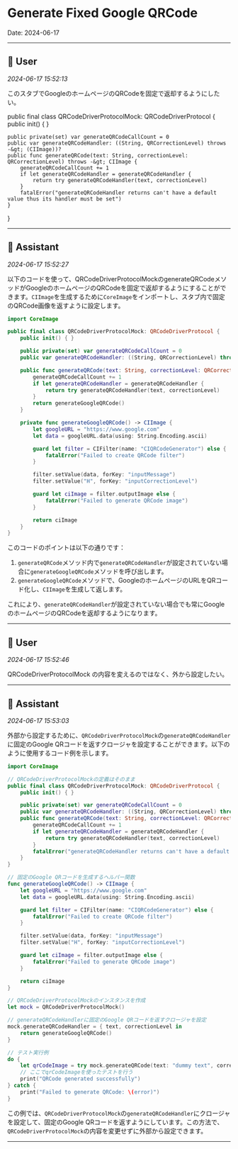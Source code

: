 # Generate Fixed Google QRCode

Date: 2024-06-17

---

## 👤 User
*2024-06-17 15:52:13*

このスタブでGoogleのホームページのQRCodeを固定で返却するようにしたい。

public final class QRCodeDriverProtocolMock: QRCodeDriverProtocol {
    public init() { }


    public private(set) var generateQRCodeCallCount = 0
    public var generateQRCodeHandler: ((String, QRCorrectionLevel) throws -&gt; (CIImage))?
    public func generateQRCode(text: String, correctionLevel: QRCorrectionLevel) throws -&gt; CIImage {
        generateQRCodeCallCount += 1
        if let generateQRCodeHandler = generateQRCodeHandler {
            return try generateQRCodeHandler(text, correctionLevel)
        }
        fatalError("generateQRCodeHandler returns can't have a default value thus its handler must be set")
    }
}

---

## 🤖 Assistant
*2024-06-17 15:52:27*

以下のコードを使って、QRCodeDriverProtocolMockのgenerateQRCodeメソッドがGoogleのホームページのQRCodeを固定で返却するようにすることができます。`CIImage`を生成するために`CoreImage`をインポートし、スタブ内で固定のQRCode画像を返すように設定します。

```swift
import CoreImage

public final class QRCodeDriverProtocolMock: QRCodeDriverProtocol {
    public init() { }

    public private(set) var generateQRCodeCallCount = 0
    public var generateQRCodeHandler: ((String, QRCorrectionLevel) throws -> (CIImage))?

    public func generateQRCode(text: String, correctionLevel: QRCorrectionLevel) throws -> CIImage {
        generateQRCodeCallCount += 1
        if let generateQRCodeHandler = generateQRCodeHandler {
            return try generateQRCodeHandler(text, correctionLevel)
        }
        return generateGoogleQRCode()
    }

    private func generateGoogleQRCode() -> CIImage {
        let googleURL = "https://www.google.com"
        let data = googleURL.data(using: String.Encoding.ascii)

        guard let filter = CIFilter(name: "CIQRCodeGenerator") else {
            fatalError("Failed to create QRCode filter")
        }

        filter.setValue(data, forKey: "inputMessage")
        filter.setValue("H", forKey: "inputCorrectionLevel")

        guard let ciImage = filter.outputImage else {
            fatalError("Failed to generate QRCode image")
        }

        return ciImage
    }
}
```

このコードのポイントは以下の通りです：

1. `generateQRCode`メソッド内で`generateQRCodeHandler`が設定されていない場合に`generateGoogleQRCode`メソッドを呼び出します。
2. `generateGoogleQRCode`メソッドで、GoogleのホームページのURLをQRコード化し、`CIImage`を生成して返します。

これにより、`generateQRCodeHandler`が設定されていない場合でも常にGoogleのホームページのQRCodeを返却するようになります。

---

## 👤 User
*2024-06-17 15:52:46*

QRCodeDriverProtocolMock の内容を変えるのではなく、外から設定したい。

---

## 🤖 Assistant
*2024-06-17 15:53:03*

外部から設定するために、`QRCodeDriverProtocolMock`の`generateQRCodeHandler`に固定のGoogle QRコードを返すクロージャを設定することができます。以下のように使用するコード例を示します。

```swift
import CoreImage

// QRCodeDriverProtocolMockの定義はそのまま
public final class QRCodeDriverProtocolMock: QRCodeDriverProtocol {
    public init() { }

    public private(set) var generateQRCodeCallCount = 0
    public var generateQRCodeHandler: ((String, QRCorrectionLevel) throws -> (CIImage))?
    public func generateQRCode(text: String, correctionLevel: QRCorrectionLevel) throws -> CIImage {
        generateQRCodeCallCount += 1
        if let generateQRCodeHandler = generateQRCodeHandler {
            return try generateQRCodeHandler(text, correctionLevel)
        }
        fatalError("generateQRCodeHandler returns can't have a default value thus its handler must be set")
    }
}

// 固定のGoogle QRコードを生成するヘルパー関数
func generateGoogleQRCode() -> CIImage {
    let googleURL = "https://www.google.com"
    let data = googleURL.data(using: String.Encoding.ascii)

    guard let filter = CIFilter(name: "CIQRCodeGenerator") else {
        fatalError("Failed to create QRCode filter")
    }

    filter.setValue(data, forKey: "inputMessage")
    filter.setValue("H", forKey: "inputCorrectionLevel")

    guard let ciImage = filter.outputImage else {
        fatalError("Failed to generate QRCode image")
    }

    return ciImage
}

// QRCodeDriverProtocolMockのインスタンスを作成
let mock = QRCodeDriverProtocolMock()

// generateQRCodeHandlerに固定のGoogle QRコードを返すクロージャを設定
mock.generateQRCodeHandler = { text, correctionLevel in
    return generateGoogleQRCode()
}

// テスト実行例
do {
    let qrCodeImage = try mock.generateQRCode(text: "dummy text", correctionLevel: .medium)
    // ここでqrCodeImageを使ったテストを行う
    print("QRCode generated successfully")
} catch {
    print("Failed to generate QRCode: \(error)")
}
```

この例では、`QRCodeDriverProtocolMock`の`generateQRCodeHandler`にクロージャを設定して、固定のGoogle QRコードを返すようにしています。この方法で、`QRCodeDriverProtocolMock`の内容を変更せずに外部から設定できます。

---
